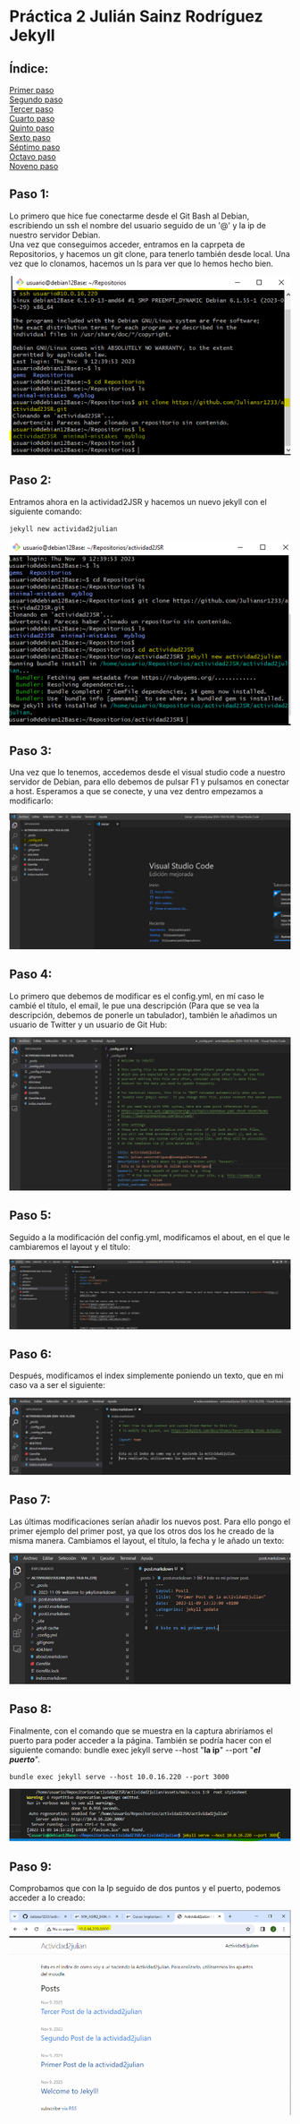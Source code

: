 # Práctica 2 Julián Sainz Rodríguez Jekyll

## Índice:
[Primer paso](#paso-1)  
[Segundo paso](#paso-2)  
[Tercer paso](#paso-3)  
[Cuarto paso](#paso-4)  
[Quinto paso](#paso-5)  
[Sexto paso](#paso-6)  
[Séptimo paso](#paso-7)  
[Octavo paso](#paso-8)  
[Noveno paso](#paso-9)  
## Paso 1: 
Lo primero que hice fue conectarme desde el Git Bash al Debian, escribiendo un ssh el nombre del usuario seguido de un '@' y la ip de nuestro servidor Debian.  
Una vez que conseguimos acceder, entramos en la caprpeta de Repositorios, y hacemos un git clone, para tenerlo también desde local. Una vez que lo clonamos, hacemos un ls para ver que lo hemos hecho bien.

![Primero](img/Captura1Actividad2.PNG)

## Paso 2:
Entramos ahora en la actividad2JSR y hacemos un nuevo jekyll con el siguiente comando:
```
jekyll new actividad2julian
```

![Segundo](img/Captura2Actividad2.PNG)

## Paso 3:
Una vez que lo tenemos, accedemos desde el visual studio code a nuestro servidor de Debian, para ello debemos de pulsar F1 y pulsamos en conectar a host. Esperamos a que se conecte, y una vez dentro empezamos a modificarlo:

![Tercero](img/Captura3Actividad2config.png)

## Paso 4:
Lo primero que debemos de modificar es el config.yml, en mí caso le cambié el título, el email, le pue una descripción (Para que se vea la descripción, debemos de ponerle un tabulador), también le añadimos un usuario de Twitter y un usuario de Git Hub: 

![Cuarto](img/Captura3Actividad2configymlNombre.PNG)

## Paso 5:
Seguido a la modificación del config.yml, modificamos el about, en el que le cambiaremos el layout y el título:

![Quinto](img/Captura4Actividad2about.PNG)

## Paso 6:
Después, modificamos el index simplemente poniendo un texto, que en mi caso va a ser el siguiente:

![Sexto](img/Captura4Actividad2index.PNG)

## Paso 7:
Las últimas modificaciones serían añadir los nuevos post. Para ello pongo el primer ejemplo del primer post, ya que los otros dos los he creado de la misma manera. Cambiamos el layout, el título, la fecha y le añado un texto:

![Séptimo](img/Captura4Actividad2post.PNG)

## Paso 8:
Finalmente, con el comando que se muestra en la captura abriríamos el puerto para poder acceder a la página. También se podría hacer con el siguiente comando: bundle exec jekyll serve --host "**la ip**" --port "***el puerto***".

```
bundle exec jekyll serve --host 10.0.16.220 --port 3000
```

![Octavo](img/Captura6Actividad2conectar.PNG)

## Paso 9:
Comprobamos que con la Ip seguido de dos puntos y el puerto, podemos acceder a lo creado:

![Noveno](img/Captura7Actividad2conectar.PNG)
